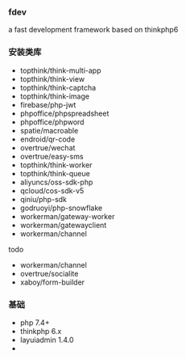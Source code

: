 ### fdev
a fast development framework based on thinkphp6


### 安装类库
- topthink/think-multi-app
- topthink/think-view
- topthink/think-captcha
- topthink/think-image
- firebase/php-jwt
- phpoffice/phpspreadsheet
- phpoffice/phpword
- spatie/macroable
- endroid/qr-code
- overtrue/wechat
- overtrue/easy-sms
- topthink/think-worker
- topthink/think-queue
- aliyuncs/oss-sdk-php
- qcloud/cos-sdk-v5
- qiniu/php-sdk
- godruoyi/php-snowflake
- workerman/gateway-worker
- workerman/gatewayclient
- workerman/channel


todo
- workerman/channel
- overtrue/socialite
- xaboy/form-builder


### 基础
- php 7.4+
- thinkphp 6.x
- layuiadmin 1.4.0
- 

